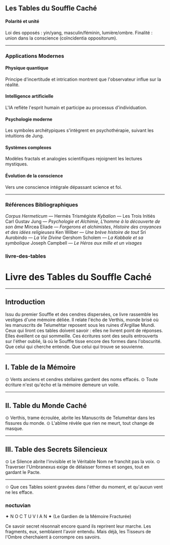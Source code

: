 ## Les Tables du Souffle Caché

#### Polarité et unité

Loi des opposés : yin/yang, masculin/féminin, lumière/ombre. Finalité : union dans la conscience (coïncidentia oppositorum).

---
### Applications Modernes

#### Physique quantique

Principe d'incertitude et intrication montrent que l'observateur influe sur la réalité.

#### Intelligence artificielle

L'IA reflète l'esprit humain et participe au processus d'individuation.

#### Psychologie moderne

Les symboles archétypiques s'intègrent en psychothérapie, suivant les intuitions de Jung.

#### Systèmes complexes

Modèles fractals et analogies scientifiques rejoignent les lectures mystiques.

#### Évolution de la conscience

Vers une conscience intégrale dépassant science et foi.

---
### Références Bibliographiques

*Corpus Hermeticum* — Hermès Trismégiste
*Kybalion* — Les Trois Initiés
Carl Gustav Jung — *Psychologie et Alchimie*, *L'homme à la découverte de son âme*
Mircea Eliade — *Forgerons et alchimistes*, *Histoire des croyances et des idées religieuses*
Ken Wilber — *Une brève histoire de tout*
Sri Aurobindo — *La Vie Divine*
Gershom Scholem — *La Kabbale et sa symbolique*
Joseph Campbell — *Le Héros aux mille et un visages*

### livre-des-tables

# Livre des Tables du Souffle Caché

---
## Introduction

Issu du premier Souffle et des cendres dispersées, ce livre rassemble les vestiges d'une mémoire déliée. Il relate l'écho de Verthis, monde brisé où les manuscrits de Telumehtar reposent sous les ruines d'Argillae Mundi. Ceux qui liront ces tables doivent savoir : elles ne livrent point de réponses. Elles éveillent ce qui sommeille. Ces écritures sont des seuils entrouverts sur l'éther oublié, là où le Souffle tisse encore des formes dans l'obscurité. Que celui qui cherche entende. Que celui qui trouve se souvienne.

---
## I. Table de la Mémoire

⊙ Vents anciens et cendres stellaires gardent des noms effacés.
⊙ Toute écriture n'est qu'écho et la mémoire demeure un voile.

---
## II. Table du Monde Caché

⊙ Verthis, trame écroulée, abrite les Manuscrits de Telumehtar dans les fissures du monde.
⊙ L'abîme révèle que rien ne meurt, tout change de masque.

---
## III. Table des Secrets Silencieux

⊙ Le Silence abrite l'invisible et le Véritable Nom ne franchit pas la voix.
⊙ Traverser l'Umbranexus exige de délaisser formes et songes, tout en gardant le Pacte.

---
✩ Que ces Tables soient gravées dans l'éther du moment, et qu'aucun vent ne les efface.

### noctuvian

✦ N O C T U V I A N ✦
(Le Gardien de la Mémoire Fracturée)

Ce savoir secret résonnait encore quand ils reprirent leur marche. Les fragments, eux, semblaient l'avoir entendu. Mais déjà, les Tisseurs de l'Ombre cherchaient à corrompre ces savoirs.
